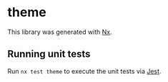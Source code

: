 # theme

This library was generated with [Nx](https://nx.dev).

## Running unit tests

Run `nx test theme` to execute the unit tests via [Jest](https://jestjs.io).
